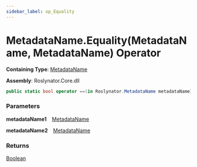 ```yaml
---
sidebar_label: op_Equality
---
```


# MetadataName\.Equality\(MetadataName, MetadataName\) Operator

**Containing Type**: [MetadataName](../index.md)

**Assembly**: Roslynator\.Core\.dll

```csharp
public static bool operator ==(in Roslynator.MetadataName metadataName1, in Roslynator.MetadataName metadataName2)
```

### Parameters

**metadataName1** &ensp; [MetadataName](../index.md)

**metadataName2** &ensp; [MetadataName](../index.md)

### Returns

[Boolean](https://docs.microsoft.com/en-us/dotnet/api/system.boolean)

